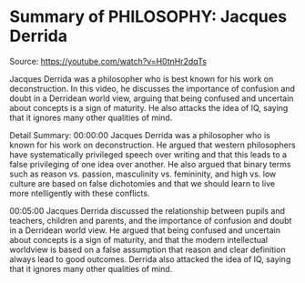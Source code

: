 # Summary of PHILOSOPHY: Jacques Derrida

Source: https://youtube.com/watch?v=H0tnHr2dqTs

Jacques Derrida was a philosopher who is best known for his work on deconstruction. In this video, he discusses the importance of confusion and doubt in a Derridean world view, arguing that being confused and uncertain about concepts is a sign of maturity. He also attacks the idea of IQ, saying that it ignores many other qualities of mind.

Detail Summary: 
00:00:00
Jacques Derrida was a philosopher who is known for his work on deconstruction. He argued that western philosophers have systematically privileged speech over writing and that this leads to a false privileging of one idea over another. He also argued that binary terms such as reason vs. passion, masculinity vs. femininity, and high vs. low culture are based on false dichotomies and that we should learn to live more ntelligently with these conflicts.

00:05:00
Jacques Derrida discussed the relationship between pupils and teachers, children and parents, and the importance of confusion and doubt in a Derridean world view. He argued that being confused and uncertain about concepts is a sign of maturity, and that the modern intellectual worldview is based on a false assumption that reason and clear definition always lead to good outcomes. Derrida also attacked the idea of IQ, saying that it ignores many other qualities of mind.

